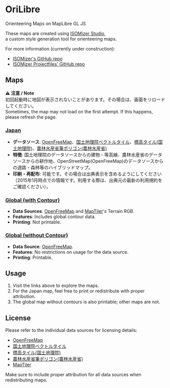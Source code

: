 # OriLibre

Orienteering Maps on MapLibre GL JS  

These maps are created using [ISOMizer Studio](https://tjmsy.github.io/maplibre-gl-isomizer-studio/),  
a custom style generation tool for orienteering maps.  

For more information (currently under construction):  
- [ISOMizer's GitHub repo](https://github.com/tjmsy/maplibre-gl-isomizer)  
- [ISOMizer Projectfiles' GitHub repo](https://github.com/tjmsy/isomizer-projectfiles)

## Maps
**⚠️ 注意 / Note**  
初回起動時に地図が表示されないことがあります。その場合は、画面をリロードしてください。  
Sometimes, the map may not load on the first attempt. If this happens, please refresh the page.  


### [Japan](https://tjmsy.github.io/orilibre/japan/index.html)
- **データソース**: [OpenFreeMap](https://openfreemap.org/)、[国土地理院ベクトルタイル](https://maps.gsi.go.jp/development/vt.html)、[標高タイル(国土地理院)](https://maps.gsi.go.jp/development/ichiran.html#dem)、[農林水産省筆ポリゴン(農林水産省)](https://github.com/optgeo/ag?tab=readme-ov-file#%E5%87%BA%E5%85%B8)  
- **特徴**: 国土地理院のデータソースからの建物・等高線、農林水産省のデータソースからの耕作地、OpenStreetMap(OpenFreeMap)のデータソースからの道路・森林等のハイブリッドマップ。  
- **印刷・再配布**: 可能です。その場合は出典表示を含めるようにしてください（2015年1月時点での情報です。利用する際は、出典元の最新の利用規約をご確認ください）。


### [Global (with Contour)](https://tjmsy.github.io/orilibre/global/index.html)
- **Data Sources**: [OpenFreeMap](https://openfreemap.org/) and [MapTiler](https://www.maptiler.com/)'s Terrain RGB.  
- **Features**: Includes global contour data.  
- **Printing**: Not printable.  

### [Global (without Contour)](https://tjmsy.github.io/orilibre/global-without-contour/index.html)
- **Data Source**: [OpenFreeMap](https://openfreemap.org/).  
- **Features**: No restrictions on usage for the data source.  
- **Printing**: Printable.  

## Usage
1. Visit the links above to explore the maps.  
2. For the Japan map, feel free to print or redistribute with proper attribution.  
3. The global map without contours is also printable; other maps are not.

## License
Please refer to the individual data sources for licensing details:  
- [OpenFreeMap](https://openfreemap.org/)
- [国土地理院ベクトルタイル](https://maps.gsi.go.jp/development/vt.html)
- [標高タイル(国土地理院)](https://maps.gsi.go.jp/development/ichiran.html#dem)
- [農林水産省筆ポリゴン(農林水産省)](https://github.com/optgeo/ag?tab=readme-ov-file#%E5%87%BA%E5%85%B8)
- [MapTiler](https://www.maptiler.com/)

Make sure to include proper attribution for all data sources when redistributing maps.
